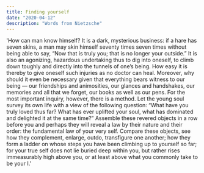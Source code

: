 ```yaml
---
title: Finding yourself
date: "2020-04-12"
description: "Words from Nietzsche"
---
```


'How can man know himself? It is a dark, mysterious business: if a hare has seven skins, a man may skin himself seventy times seven times without being able to say, “Now that is truly you; that is no longer your outside.” It is also an agonizing, hazardous undertaking thus to dig into oneself, to climb down toughly and directly into the tunnels of one’s being. How easy it is thereby to give oneself such injuries as no doctor can heal. Moreover, why should it even be necessary given that everything bears witness to our being — our friendships and animosities, our glances and handshakes, our memories and all that we forget, our books as well as our pens. For the most important inquiry, however, there is a method. Let the young soul survey its own life with a view of the following question: “What have you truly loved thus far? What has ever uplifted your soul, what has dominated and delighted it at the same time?” Assemble these revered objects in a row before you and perhaps they will reveal a law by their nature and their order: the fundamental law of your very self. Compare these objects, see how they complement, enlarge, outdo, transfigure one another; how they form a ladder on whose steps you have been climbing up to yourself so far; for your true self does not lie buried deep within you, but rather rises immeasurably high above you, or at least above what you commonly take to be your I.'